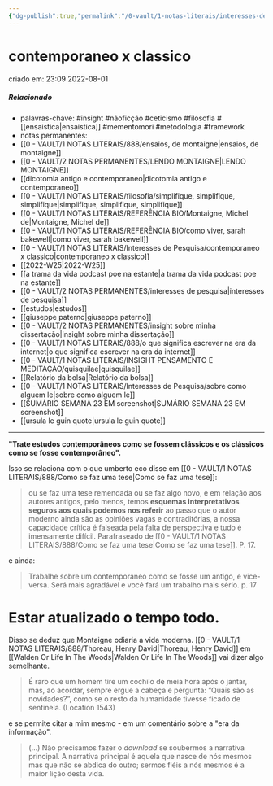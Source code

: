 ```yaml
---
{"dg-publish":true,"permalink":"/0-vault/1-notas-literais/interesses-de-pesquisa/contemporaneo-x-classico/","tags":["insight","nãoficção","ceticismo","filosofia","mementomori","metodologia","framework"],"dgHomeLink":true,"dgShowLocalGraph":true,"dgShowFileTree":true,"dgEnableSearch":true}
---
```


# contemporaneo x classico
criado em: 23:09 2022-08-01

##### Relacionado
- palavras-chave: #insight #nãoficção #ceticismo #filosofia #[[ensaistica\|ensaistica]] #mementomori #metodologia #framework 
- notas permanentes: 
- [[0 - VAULT/1 NOTAS LITERAIS/888/ensaios, de montaigne\|ensaios, de montaigne]] 
- [[0 - VAULT/2 NOTAS PERMANENTES/LENDO MONTAIGNE\|LENDO MONTAIGNE]] 
- [[dicotomia antigo e contemporaneo\|dicotomia antigo e contemporaneo]] 
- [[0 - VAULT/1 NOTAS LITERAIS/filosofia/simplifique, simplifique, simplifique\|simplifique, simplifique, simplifique]] 
- [[0 - VAULT/1 NOTAS LITERAIS/REFERÊNCIA BIO/Montaigne, Michel de\|Montaigne, Michel de]]
- [[0 - VAULT/1 NOTAS LITERAIS/REFERÊNCIA BIO/como viver, sarah bakewell\|como viver, sarah bakewell]] 
- [[0 - VAULT/1 NOTAS LITERAIS/Interesses de Pesquisa/contemporaneo x classico\|contemporaneo x classico]]
- [[2022-W25\|2022-W25]]
- [[a trama da vida podcast poe na estante\|a trama da vida podcast poe na estante]]
- [[0 - VAULT/2 NOTAS PERMANENTES/interesses de pesquisa\|interesses de pesquisa]]
- [[estudos\|estudos]]
- [[giuseppe paterno\|giuseppe paterno]]
- [[0 - VAULT/2 NOTAS PERMANENTES/insight sobre minha dissertação\|insight sobre minha dissertação]]
-  [[0 - VAULT/1 NOTAS LITERAIS/888/o que significa escrever na era da internet\|o que significa escrever na era da internet]]
- [[0 - VAULT/1 NOTAS LITERAIS/INSIGHT PENSAMENTO E MEDITAÇÃO/quisquilae\|quisquilae]]
- [[Relatório da bolsa\|Relatório da bolsa]]
- [[0 - VAULT/1 NOTAS LITERAIS/Interesses de Pesquisa/sobre como alguem le\|sobre como alguem le]]
- [[SUMÁRIO SEMANA 23 EM screenshot\|SUMÁRIO SEMANA 23 EM screenshot]]
- [[ursula le guin quote\|ursula le guin quote]]

---
**"Trate estudos contemporâneos como se fossem clássicos e os clássicos como se fosse contemporâneo".**

Isso se relaciona com o que umberto eco disse em [[0 - VAULT/1 NOTAS LITERAIS/888/Como se faz uma tese\|Como se faz uma tese]]: 

>ou se faz uma tese remendada ou se faz algo novo, e em relação aos autores antigos, pelo menos, temos **esquemas interpretativos seguros aos quais podemos nos referir** ao passo que o autor moderno ainda são as opiniões vagas e contraditórias, a nossa capacidade crítica é falseada pela falta de perspectiva e tudo é imensamente difícil. 
>Parafraseado de [[0 - VAULT/1 NOTAS LITERAIS/888/Como se faz uma tese\|Como se faz uma tese]]. P. 17.

e ainda:

>Trabalhe sobre um contemporaneo como se fosse um antigo, e vice-versa. Será mais agradável e você fará um trabalho mais sério. p. 17
 
# Estar atualizado o tempo todo. 

Disso se deduz que Montaigne odiaria a vida moderna. [[0 - VAULT/1 NOTAS LITERAIS/888/Thoreau, Henry David\|Thoreau, Henry David]] em [[Walden Or Life In The Woods\|Walden Or Life In The Woods]] vai dizer algo semelhante. 

  > É raro que um homem tire um cochilo de meia hora após o jantar, mas, ao acordar, sempre ergue a cabeça e pergunta: “Quais são as novidades?”, como se o resto da humanidade tivesse ficado de sentinela. (Location 1543)
 > 

e se permite citar a mim mesmo - em um comentário sobre a "era da informação".

>(...) Não precisamos fazer o _download_ se soubermos a narrativa principal. A narrativa principal é aquela que nasce de nós mesmos mas que não se abdica do outro; sermos fiéis a nós mesmos é a maior lição desta vida.
